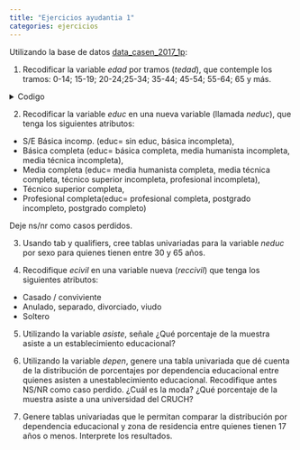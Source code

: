 ```yaml
---
title: "Ejercicios ayudantia 1"
categories: ejercicios
---
```


Utilizando la base de datos [data\_casen\_2017\_1p](https://www.dropbox.com/s/8fo5oebnzdxtoxe/data_casen_2017_1prc.dta?dl=0 "Casen 2017"):

1. Recodificar la variable _edad_ por tramos (_tedad_), que contemple los tramos: 0-14; 15-19; 20-24;25-34; 35-44; 45-54; 55-64; 65 y más.

<details>

  <summary>Codigo</summary>

```
codebook edad
gen tedad1=1 	if edad>=0 & edad <=14
replace tedad1=2 if edad>=15 & edad <=19
replace tedad1=3 if edad>=20 & edad <=24
replace tedad1=4 if edad>=25 & edad <=34
replace tedad1=5 if edad>=35 & edad <=44
replace tedad1=6 if edad>=45 & edad <=54
replace tedad1=7 if edad>=55 & edad <=64
replace tedad1=8 if edad>=65
replace tedad1=. if edad==.
tab tedad1
label variable tedad1 "Tramos edad"
label define etramos 1"0-14" 		//// 
					 2"15-19" 		//// 
					 3"20-24" 		//// 
					 4"25-34" 		//// 
					 5"35-44" 		//// 
					 6"45-54" 		//// 
					 7"55-64" 		//// 
					 8"65 y mas"
label values tedad1 etramos
tab tedad1, m

/* Alternativamente */
gen tedad1=edad
recode tedad1 (0/14=1)(15/19=2)(20/24=3) 	////
			  (25/34=4)(35/44=5)(45/54=6)	////
			  (55/64=7)(65/110=8)
replace tedad1=. if edad==.
label variable tedad1 "Tramos edad"
label values tedad1 etramos
tab tedad1, m
```
</details>

2. Recodificar la variable _educ_ en una nueva variable (llamada _neduc_), que tenga los siguientes atributos:
- S/E Básica incomp. (educ= sin educ, básica incompleta),
- Básica completa (educ= básica completa, media humanista incompleta, media técnica incompleta),
- Media completa (educ= media humanista completa, media técnica completa, técnico superior incompleta, profesional incompleta),
- Técnico superior completa,
- Profesional completa(educ= profesional completa, postgrado incompleto, postgrado completo)

Deje ns/nr como casos perdidos.

3. Usando tab y qualifiers, cree tablas univariadas para la variable _neduc_ por sexo para quienes tienen entre 30 y 65 años.

4. Recodifique _ecivil_ en una variable nueva (_reccivil_) que tenga los siguientes atributos:
- Casado / conviviente
- Anulado, separado, divorciado, viudo
- Soltero

5. Utilizando la variable _asiste_, señale ¿Qué porcentaje de la muestra asiste a un establecimiento educacional?

6. Utilizando la variable _depen_, genere una tabla univariada que dé cuenta de la distribución de porcentajes por dependencia educacional entre quienes asisten a unestablecimiento educacional. Recodifique antes NS/NR como caso perdido. ¿Cuál es la moda? ¿Qué porcentaje de la muestra asiste a una universidad del CRUCH?

7. Genere tablas univariadas que le permitan comparar la distribución por dependencia educacional y zona de residencia entre quienes tienen 17 años o menos. Interprete los resultados.

